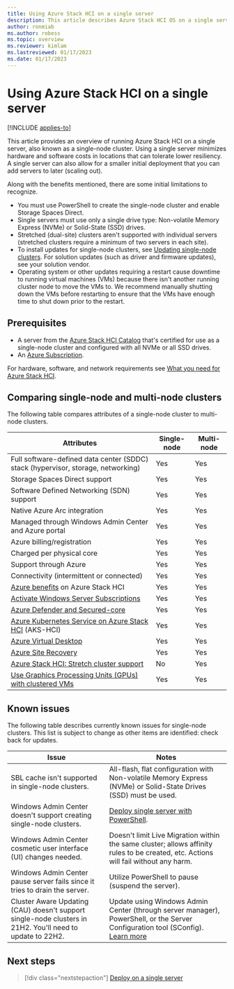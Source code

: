```yaml
---
title: Using Azure Stack HCI on a single server
description: This article describes Azure Stack HCI OS on a single server
author: ronmiab
ms.author: robess
ms.topic: overview
ms.reviewer: kimlam
ms.lastreviewed: 01/17/2023
ms.date: 01/17/2023
---
```


# Using Azure Stack HCI on a single server

[!INCLUDE [applies-to](../../includes/hci-applies-to-22h2-21h2.md)]

This article provides an overview of running Azure Stack HCI on a single server, also known as a single-node cluster. Using a single server minimizes hardware and software costs in locations that can tolerate lower resiliency. A single server can also allow for a smaller initial deployment that you can add servers to later (scaling out).

Along with the benefits mentioned, there are some initial limitations to recognize.

- You must use PowerShell to create the single-node cluster and enable Storage Spaces Direct.
- Single servers must use only a single drive type: Non-volatile Memory Express (NVMe) or Solid-State (SSD) drives.
- Stretched (dual-site) clusters aren't supported with individual servers (stretched clusters require a minimum of two servers in each site).
- To install updates for single-node clusters, see [Updating single-node clusters](../deploy/single-server.md#updating-single-node-clusters). For solution updates (such as driver and firmware updates), see your solution vendor.
- Operating system or other updates requiring a restart cause downtime to running virtual machines (VMs) because there isn't another running cluster node to move the VMs to. We recommend manually shutting down the VMs before restarting to ensure that the VMs have enough time to shut down prior to the restart.

## Prerequisites

- A server from the [Azure Stack HCI Catalog](https://hcicatalog.azurewebsites.net/#/catalog) that's certified for use as a single-node cluster and configured with all NVMe or all SSD drives.
- An [Azure Subscription](https://azure.microsoft.com/).

For hardware, software, and network requirements see [What you need for Azure Stack HCI](/azure-stack/hci/overview#what-you-need-for-azure-stack-hci).

## Comparing single-node and multi-node clusters

The following table compares attributes of a single-node cluster to multi-node clusters.

|Attributes | Single-node | Multi-node |
|----------|-----------|-----------|
|Full software-defined data center (SDDC) stack (hypervisor, storage, networking) | Yes | Yes|
|Storage Spaces Direct support | Yes | Yes |
|Software Defined Networking (SDN) support | Yes | Yes |
|Native Azure Arc integration | Yes | Yes |
|Managed through Windows Admin Center and Azure portal | Yes | Yes |
|Azure billing/registration | Yes | Yes |
|Charged per physical core| Yes | Yes |
|Support through Azure | Yes | Yes |
|Connectivity (intermittent or connected) | Yes | Yes |
|[Azure benefits](../manage/azure-benefits.md) on Azure Stack HCI | Yes | Yes |
|[Activate Windows Server Subscriptions](../manage/vm-activate.md) | Yes | Yes |
|[Azure Defender and Secured-core](/shows/inside-azure-for-it/securing-azure-stack-hci-with-azure-defender-and-secured-core) | Yes | Yes |
|[Azure Kubernetes Service on Azure Stack HCI](/azure-stack/aks-hci/) (AKS-HCI) | Yes | Yes |
|[Azure Virtual Desktop](/azure/virtual-desktop/overview) | Yes | Yes |
|[Azure Site Recovery](../manage/azure-site-recovery.md) | Yes | Yes |
|[Azure Stack HCI: Stretch cluster support](../concepts/stretched-clusters.md) | No | Yes |
|[Use Graphics Processing Units (GPUs) with clustered VMs](../manage/use-gpu-with-clustered-vm.md)  | Yes | Yes |

## Known issues

The following table describes currently known issues for single-node clusters. This list is subject to change as other items are identified: check back for updates.

|Issue | Notes|
|-----------|---------------|
|SBL cache isn't supported in single-node clusters. | All-flash, flat configuration with Non-volatile Memory Express (NVMe) or Solid-State Drives (SSD) must be used. |
|Windows Admin Center doesn't support creating single-node clusters. | [Deploy single server with PowerShell](../deploy/create-cluster-powershell.md). |
|Windows Admin Center cosmetic user interface (UI) changes needed. | Doesn't limit Live Migration within the same cluster; allows affinity rules to be created, etc. Actions will fail without any harm. |
|Windows Admin Center pause server fails since it tries to drain the server. | Utilize PowerShell to pause (suspend the server). |
|Cluster Aware Updating (CAU) doesn't support single-node clusters in 21H2. You'll need to update to 22H2. | Update using Windows Admin Center (through server manager), PowerShell, or the Server Configuration tool (SConfig). [Learn more](../deploy/single-server.md#updating-single-node-clusters) |

## Next steps

> [!div class="nextstepaction"]
> [Deploy on a single server](../deploy/single-server.md)
